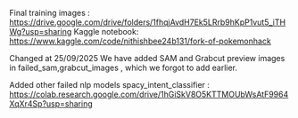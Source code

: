 Final training images : https://drive.google.com/drive/folders/1fhqjAvdH7Ek5LRrb9hKpP1vut5_iTHWg?usp=sharing
Kaggle notebook: https://www.kaggle.com/code/nithishbee24b131/fork-of-pokemonhack

Changed at 25/09/2025
We have added SAM and Grabcut preview images in failed_sam,grabcut_images , which we forgot to add earlier.

Added other failed nlp models spacy_intent_classifier :  https://colab.research.google.com/drive/1hGiSkV8O5KTTMOUbWsAtF9964XqXr4Sp?usp=sharing

